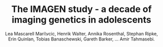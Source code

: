 ---
author: Lea Mascarell Mari\vcic, Henrik Walter, Annika Rosenthal, Stephan Ripke, Erin Quinlan, Tobias Banaschewski, Gareth Barker, ... Amir Tahmasebi.
title: The IMAGEN study - a decade of imaging genetics in adolescents
year: 2020
type: misc
doi: 10.1038/s41380-020-0822-5
booktitle: Molecular Psychiatry
pages: 1--24
---